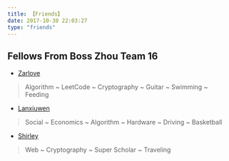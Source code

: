 ```yaml
---
title: 【Friends】
date: 2017-10-30 22:03:27
type: "friends"
---
```

## Fellows From Boss Zhou Team 16

- [Zarlove](http://blog.csdn.net/zarlove/)
> Algorithm ~ LeetCode ~ Cryptography ~ Guitar ~ Swimming ~ Feeding

- [Lanxiuwen](http://lanxiuwen.github.io/)
> Social ~ Economics ~ Algorithm ~ Hardware ~ Driving ~ Basketball

- [Shirley](https://shirley5li.github.io/)
> Web ~ Cryptography ~ Super Scholar ~ Traveling 